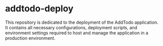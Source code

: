 # addtodo-deploy
This repository is dedicated to the deployment of the AddTodo application. It contains all necessary configurations, deployment scripts, and environment settings required to host and manage the application in a production environment.

